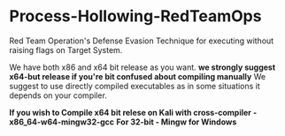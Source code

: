 # Process-Hollowing-RedTeamOps
Red Team Operation's Defense Evasion Technique for executing without  raising flags on Target System.

We have both x86 and x64 bit release as you want. **we strongly suggest x64-but release if you're bit confused about compiling manually**
We suggest to use directly compiled executables as in some situations it depends on your compiler.


**If you wish to Compile x64 bit relese on Kali with cross-compiler - x86_64-w64-mingw32-gcc** 
**For 32-bit - Mingw for Windows**
